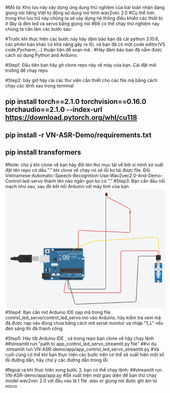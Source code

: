 #Mô tả: Kho lưu này xây dựng ứng dụng thử nghiệm của bài toán nhận dạng giọng nói tiếng Việt tự động sử dụng mô hình wav2vec 2.0
#Cụ thể hơn trong kho lưu trữ này chúng ta sẽ xây dựng hệ thống điều khiển các thiết bị ở đây là đèn led và servo bằng giọng nói
#Để có thể chạy thử nghiệm này chúng ta cần làm các bước sau:

#Trước khi thực hiện các bước này hãy đảm bảo bạn đã cài python 3.10.6, các phiên bản khác có khả năng gây ra lỗi, và bạn đã có một code editor(VS code,Pycharm,...) thuận tiện để soạn mã .
#Hãy đảm bảo bạn đã nắm được cách sử dụng Python and Arduino.


#Step1: Đầu tiên bạn hãy git clone repo này về máy của bạn. Cài đặt môi trường để chạy repo

#Step2: bây giờ hãy cài các thư viện cần thiết cho các file mã bằng cách chạy các lệnh sau trong terminal
## pip install torch==2.1.0 torchvision==0.16.0 torchaudio==2.1.0 --index-url https://download.pytorch.org/whl/cu118
## pip install -r VN-ASR-Demo/requirements.txt
## pip install transformers


#Note: chú ý khi clone về bạn hãy đổi tên thư mục tải về bời vì mình sơ xuất đặt tên repo có dấu "." khi clone về chạy nó sẽ lỗi ko tải được file. Đổi Vietnamese-Automatic-Speech-Recognition-Use-Wav2vec2.0-And-Demo-Control-led-servo thành tên nào ngắn gọn ko có "."
#Step3: Bạn cần đấu nối mạch như sau, sau đó kết nối Arduino với máy tính của bạn
![img.png](img.png)
#Step4: Bạn cần mở Arduino IDE nạp mã trong file control_led_servo/control_led_servo.ino vào Arduino, hãy kiểm tra xem mã đã được nạp vào đúng chưa bằng cách mở serial monitor và nhập "1_L" nếu đèn sáng thì đã thành công

#Step5: Hãy tắt Arduino IDE , và trong repo bạn clone về hãy chạy lệnh 
##streamlit run "path to app_control_led_servo_streamlit.py file"
##ví dụ :streamlit run VN-ASR-demo/app/app_control_led_servo_streamlit.py
#Và cuối cùng có thể khi bạn thực hiện các bước trên có thể sẽ xuất hiện một số lỗi đường dẫn, hãy chứ ý các đường dẫn trong lỗi


#Ngoài ra khi thực hiên xong bước 3, bạn có thể chạy lệnh:
##streamlit run VN-ASR-demo/app/app.py
#Sẽ xuất hiện một giao diện để bạn thử chạy model wav2vec 2.0 với đầu vào là 1 file .wav or giọng nói được ghi âm từ micro
